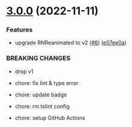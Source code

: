 # [3.0.0](https://github.com/ken0x0a/react-native-reanimated-slider/compare/v2.0.0...v3.0.0) (2022-11-11)


### Features

* upgrade RNReanimated to v2 ([#6](https://github.com/ken0x0a/react-native-reanimated-slider/issues/6)) ([e07ee0a](https://github.com/ken0x0a/react-native-reanimated-slider/commit/e07ee0abdadfbc473230f3f07a7c6334764e52e6))


### BREAKING CHANGES

* drop v1

* chore: fix lint & type error

* chore: update badge

* chore: rm tslint config

* chore: setup GitHub Actions
